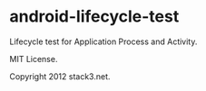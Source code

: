 android-lifecycle-test
======================

Lifecycle test for Application Process and Activity.

MIT License.

Copyright 2012 stack3.net.
